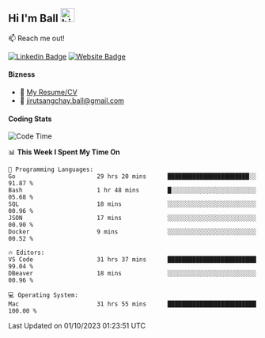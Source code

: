 ## Hi I'm Ball <img src="https://user-images.githubusercontent.com/1303154/88677602-1635ba80-d120-11ea-84d8-d263ba5fc3c0.gif" width="28px" height="28px" alt="hi">
 
:mailbox: Reach me out!

[![Linkedin Badge](https://img.shields.io/badge/-Jirut-0e76a8?style=flat&labelColor=0e76a8&logo=linkedin&logoColor=white)](https://www.linkedin.com/in/jirut-sangchay-338370251)
[![Website Badge](https://img.shields.io/badge/Website-184aa8?logo=website&logoColor=)](https://resume-jirut.web.app)

<!-- TODO: Add last video link -->
#### Bizness
- :paperclip: [My Resume/CV](https://github.com/Jirut01/Jirut01/blob/main/resume_jirut.pdf)
- :email: jirutsangchay.ball@gmail.com

#### Coding Stats


<!--START_SECTION:waka-->
![Code Time](http://img.shields.io/badge/Code%20Time-373%20hrs%2042%20mins-blue)

📊 **This Week I Spent My Time On** 

```text
💬 Programming Languages: 
Go                       29 hrs 20 mins      ███████████████████████░░   91.87 % 
Bash                     1 hr 48 mins        █░░░░░░░░░░░░░░░░░░░░░░░░   05.68 % 
SQL                      18 mins             ░░░░░░░░░░░░░░░░░░░░░░░░░   00.96 % 
JSON                     17 mins             ░░░░░░░░░░░░░░░░░░░░░░░░░   00.90 % 
Docker                   9 mins              ░░░░░░░░░░░░░░░░░░░░░░░░░   00.52 % 

🔥 Editors: 
VS Code                  31 hrs 37 mins      █████████████████████████   99.04 % 
DBeaver                  18 mins             ░░░░░░░░░░░░░░░░░░░░░░░░░   00.96 % 

💻 Operating System: 
Mac                      31 hrs 55 mins      █████████████████████████   100.00 % 
```


 Last Updated on 01/10/2023 01:23:51 UTC
<!--END_SECTION:waka-->
